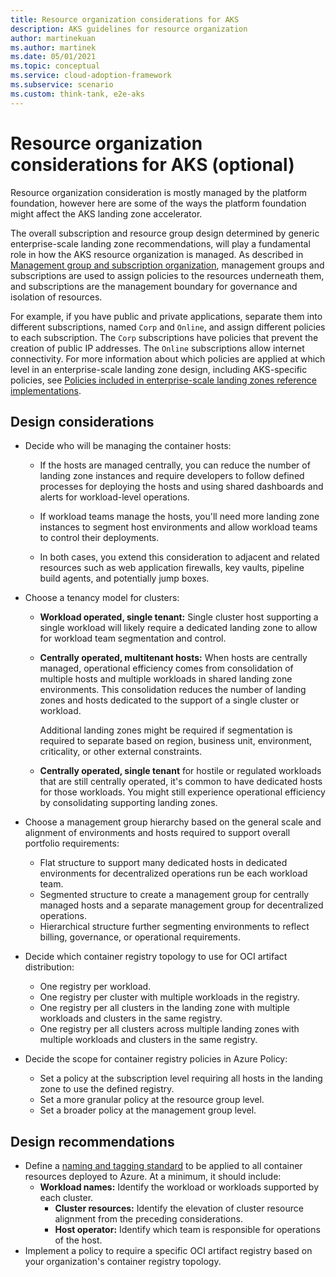 ```yaml
---
title: Resource organization considerations for AKS
description: AKS guidelines for resource organization
author: martinekuan
ms.author: martinek
ms.date: 05/01/2021
ms.topic: conceptual
ms.service: cloud-adoption-framework
ms.subservice: scenario
ms.custom: think-tank, e2e-aks
---
```


# Resource organization considerations for AKS (optional)

Resource organization consideration is mostly managed by the platform foundation, however here are some of the ways the platform foundation might affect the AKS landing zone accelerator.

The overall subscription and resource group design determined by generic enterprise-scale landing zone recommendations, will play a fundamental role in how the AKS resource organization is managed. As described in [Management group and subscription organization](../../../ready/landing-zone/design-area/resource-org.md), management groups and subscriptions are used to assign policies to the resources underneath them, and subscriptions are the management boundary for governance and isolation of resources.

For example, if you have public and private applications, separate them into different subscriptions, named `Corp` and `Online`, and assign different policies to each subscription. The `Corp` subscriptions have policies that prevent the creation of public IP addresses. The `Online` subscriptions allow internet connectivity. For more information about which policies are applied at which level in an enterprise-scale landing zone design, including AKS-specific policies, see [Policies included in enterprise-scale landing zones reference implementations](https://github.com/Azure/Enterprise-Scale/blob/main/docs/ESLZ-Policies.md).

## Design considerations

- Decide who will be managing the container hosts:

  - If the hosts are managed centrally, you can reduce the number of landing zone instances and require developers to follow defined processes for deploying the hosts and using shared dashboards and alerts for workload-level operations.

  - If workload teams manage the hosts, you'll need more landing zone instances to segment host environments and allow workload teams to control their deployments.

  - In both cases, you extend this consideration to adjacent and related resources such as web application firewalls, key vaults, pipeline build agents, and potentially jump boxes.

- Choose a tenancy model for clusters:

  - **Workload operated, single tenant:** Single cluster host supporting a single workload will likely require a dedicated landing zone to allow for workload team segmentation and control.

  - **Centrally operated, multitenant hosts:** When hosts are centrally managed, operational efficiency comes from consolidation of multiple hosts and multiple workloads in shared landing zone environments. This consolidation reduces the number of landing zones and hosts dedicated to the support of a single cluster or workload.

    Additional landing zones might be required if segmentation is required to separate based on region, business unit, environment, criticality, or other external constraints.

  - **Centrally operated, single tenant** for hostile or regulated workloads that are still centrally operated, it's common to have dedicated hosts for those workloads. You might still experience operational efficiency by consolidating supporting landing zones.

- Choose a management group hierarchy based on the general scale and alignment of environments and hosts required to support overall portfolio requirements:

  - Flat structure to support many dedicated hosts in dedicated environments for decentralized operations run be each workload team.
  - Segmented structure to create a management group for centrally managed hosts and a separate management group for decentralized operations.
  - Hierarchical structure further segmenting environments to reflect billing, governance, or operational requirements.

- Decide which container registry topology to use for OCI artifact distribution:

  - One registry per workload.
  - One registry per cluster with multiple workloads in the registry.
  - One registry per all clusters in the landing zone with multiple workloads and clusters in the same registry.
  - One registry per all clusters across multiple landing zones with multiple workloads and clusters in the same registry.

- Decide the scope for container registry policies in Azure Policy:

  - Set a policy at the subscription level requiring all hosts in the landing zone to use the defined registry.
  - Set a more granular policy at the resource group level.
  - Set a broader policy at the management group level.

## Design recommendations

- Define a [naming and tagging standard](../../../ready/azure-best-practices/naming-and-tagging.md) to be applied to all container resources deployed to Azure. At a minimum, it should include:
  - **Workload names:** Identify the workload or workloads supported by each cluster.
    - **Cluster resources:** Identify the elevation of cluster resource alignment from the preceding considerations.
    - **Host operator:** Identify which team is responsible for operations of the host.
- Implement a policy to require a specific OCI artifact registry based on your organization's container registry topology.
